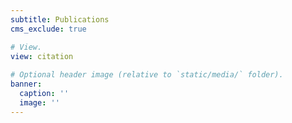 ```yaml
---
subtitle: Publications
cms_exclude: true

# View.
view: citation
      
# Optional header image (relative to `static/media/` folder).
banner:
  caption: ''
  image: ''
---
```

